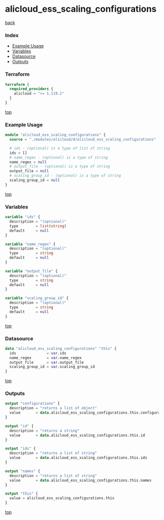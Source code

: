 # alicloud_ess_scaling_configurations

[back](../alicloud.md)

### Index

- [Example Usage](#example-usage)
- [Variables](#variables)
- [Datasource](#datasource)
- [Outputs](#outputs)

### Terraform

```terraform
terraform {
  required_providers {
    alicloud = ">= 1.119.1"
  }
}
```

[top](#index)

### Example Usage

```terraform
module "alicloud_ess_scaling_configurations" {
  source = "./modules/alicloud/d/alicloud_ess_scaling_configurations"

  # ids - (optional) is a type of list of string
  ids = []
  # name_regex - (optional) is a type of string
  name_regex = null
  # output_file - (optional) is a type of string
  output_file = null
  # scaling_group_id - (optional) is a type of string
  scaling_group_id = null
}
```

[top](#index)

### Variables

```terraform
variable "ids" {
  description = "(optional)"
  type        = list(string)
  default     = null
}

variable "name_regex" {
  description = "(optional)"
  type        = string
  default     = null
}

variable "output_file" {
  description = "(optional)"
  type        = string
  default     = null
}

variable "scaling_group_id" {
  description = "(optional)"
  type        = string
  default     = null
}
```

[top](#index)

### Datasource

```terraform
data "alicloud_ess_scaling_configurations" "this" {
  ids              = var.ids
  name_regex       = var.name_regex
  output_file      = var.output_file
  scaling_group_id = var.scaling_group_id
}
```

[top](#index)

### Outputs

```terraform
output "configurations" {
  description = "returns a list of object"
  value       = data.alicloud_ess_scaling_configurations.this.configurations
}

output "id" {
  description = "returns a string"
  value       = data.alicloud_ess_scaling_configurations.this.id
}

output "ids" {
  description = "returns a list of string"
  value       = data.alicloud_ess_scaling_configurations.this.ids
}

output "names" {
  description = "returns a list of string"
  value       = data.alicloud_ess_scaling_configurations.this.names
}

output "this" {
  value = alicloud_ess_scaling_configurations.this
}
```

[top](#index)